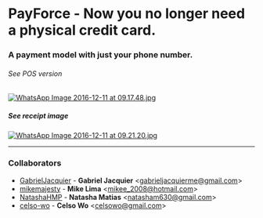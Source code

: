 # PayForce - Now you no longer need a physical credit card.

### A payment model with just your phone number.

###### See POS version 
[![WhatsApp Image 2016-12-11 at 09.17.48.jpg](https://s23.postimg.org/lzllqfgqj/Whats_App_Image_2016_12_11_at_09_17_48.jpg)](https://postimg.org/image/h0y3bwcxj/)

##### See receipt image
[![WhatsApp Image 2016-12-11 at 09.21.20.jpg](https://s23.postimg.org/x0gqvg8zf/Whats_App_Image_2016_12_11_at_09_21_20.jpg)](https://postimg.org/image/9z05pp9br/)

<hr>

### Collaborators

* [GabrielJacquier](https://github.com/GabrielJacquier) -
**Gabriel Jacquier** &lt;gabrieljacquierme@gmail.com&gt;
* [mikemajesty](https://github.com/mikemajesty) -
**Mike Lima** &lt;mikee_2008@hotmail.com&gt;
* [NatashaHMP](https://github.com/NatashaHMP) -
**Natasha Matias** &lt;natasham630@gmail.com&gt;
* [celso-wo](https://github.com/celso-wo) -
**Celso Wo** &lt;celsowo@gmail.com&gt;
